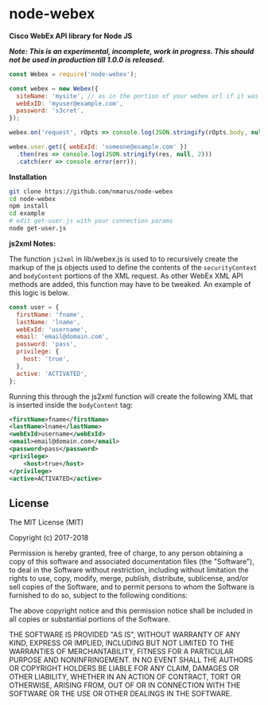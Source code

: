 # node-webex

**Cisco WebEx API library for Node JS**

_**Note: This is an experimental, incomplete, work in progress. This should not be used in production till 1.0.0 is released.**_

```javascript
const Webex = require('node-webex');

const webex = new Webex({
  siteName: 'mysite', // as in the portion of your webex url if it was mysite.example.com
  webExID: 'myuser@example.com',
  password: 's3cret',
});

webex.on('request', rOpts => console.log(JSON.stringify(rOpts.body, null, 2)));

webex.user.get({ webExId: 'someone@example.com' })
  .then(res => console.log(JSON.stringify(res, null, 2)))
  .catch(err => console.error(err));
```

**Installation**

```bash
git clone https://github.com/nmarus/node-webex
cd node-webex
npm install
cd example
# edit get-user.js with your connection params
node get-user.js
```

**js2xml Notes:**

The function `js2xml` in lib/webex.js is used to to recursively create the markup of the js objects used to define the contents of the `securityContext` and `bodyContent` portions of the XML request. As other WebEx XML API methods are added, this function may have to be tweaked. An example of this logic is below.

```javascript
const user = {
  firstName: 'fname',
  lastName: 'lname',
  webExId: 'username',
  email: 'email@domain.com',
  password: 'pass',
  privilege: {
    host: 'true',
  },
  active: 'ACTIVATED',
};
```

Running this through the js2xml function will create the following XML that is inserted inside the `bodyContent` tag:

```xml
<firstName>fname</firstName>
<lastName>lname</lastName>
<webExId>username</webExId>
<email>email@domain.com</email>
<password>pass</password>
<privilege>
    <host>true</host>
</privilege>
<active>ACTIVATED</active>
```

## License

The MIT License (MIT)

Copyright (c) 2017-2018

Permission is hereby granted, free of charge, to any person obtaining a copy
of this software and associated documentation files (the "Software"), to deal
in the Software without restriction, including without limitation the rights
to use, copy, modify, merge, publish, distribute, sublicense, and/or sell
copies of the Software, and to permit persons to whom the Software is
furnished to do so, subject to the following conditions:

The above copyright notice and this permission notice shall be included in
all copies or substantial portions of the Software.

THE SOFTWARE IS PROVIDED "AS IS", WITHOUT WARRANTY OF ANY KIND, EXPRESS OR
IMPLIED, INCLUDING BUT NOT LIMITED TO THE WARRANTIES OF MERCHANTABILITY,
FITNESS FOR A PARTICULAR PURPOSE AND NONINFRINGEMENT. IN NO EVENT SHALL THE
AUTHORS OR COPYRIGHT HOLDERS BE LIABLE FOR ANY CLAIM, DAMAGES OR OTHER
LIABILITY, WHETHER IN AN ACTION OF CONTRACT, TORT OR OTHERWISE, ARISING FROM,
OUT OF OR IN CONNECTION WITH THE SOFTWARE OR THE USE OR OTHER DEALINGS IN
THE SOFTWARE.
